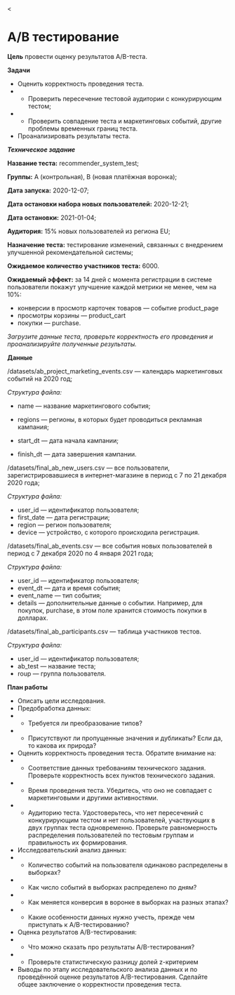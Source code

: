 <

#  A/B тестирование

**Цель** провести оценку результатов A/B-теста.

**Задачи**

- Оценить корректность проведения теста.
- - Проверить пересечение тестовой аудитории с конкурирующим тестом;
- - Проверить совпадение теста и маркетинговых событий, другие проблемы временных границ теста.
- Проанализировать результаты теста.

***Техническое задание***

**Название теста:** recommender_system_test;

**Группы:** А (контрольная), B (новая платёжная воронка);

**Дата запуска:** 2020-12-07;

**Дата остановки набора новых пользователей:** 2020-12-21;

**Дата остановки:** 2021-01-04;

**Аудитория:** 15% новых пользователей из региона EU;

**Назначение теста:** тестирование изменений, связанных с внедрением улучшенной рекомендательной системы;

**Ожидаемое количество участников теста:** 6000.

**Ожидаемый эффект:** за 14 дней с момента регистрации в системе пользователи покажут улучшение каждой метрики не менее, чем на 10%:
- конверсии в просмотр карточек товаров — событие product_page
- просмотры корзины — product_cart
- покупки — purchase.

*Загрузите данные теста, проверьте корректность его проведения и проанализируйте полученные результаты.*

**Данные** 

/datasets/ab_project_marketing_events.csv — календарь маркетинговых событий на 2020 год;

*Структура файла:*

- name — название маркетингового события;

- regions — регионы, в которых будет проводиться рекламная кампания;

- start_dt — дата начала кампании;

- finish_dt — дата завершения кампании.


/datasets/final_ab_new_users.csv — все пользователи, зарегистрировавшиеся в интернет-магазине в период с 7 по 21 декабря 2020 года;

*Структура файла:*

- user_id — идентификатор пользователя;
- first_date — дата регистрации;
- region — регион пользователя;
- device — устройство, с которого происходила регистрация.


/datasets/final_ab_events.csv — все события новых пользователей в период с 7 декабря 2020 по 4 января 2021 года;
 
*Структура файла:*
 
- user_id — идентификатор пользователя;
- event_dt — дата и время события;
- event_name — тип события;
- details — дополнительные данные о событии. Например, для покупок, purchase, в этом поле хранится стоимость покупки в долларах.


/datasets/final_ab_participants.csv — таблица участников тестов.

*Структура файла:*
- user_id — идентификатор пользователя;
- ab_test — название теста;
- roup — группа пользователя.


**План работы**

- Описать цели исследования.
- Предобработка данных:
- - Требуется ли преобразование типов?
- - Присутствуют ли пропущенные значения и дубликаты? Если да, то какова их природа?
- Оценить корректность проведения теста. Обратите внимание на:
- - Соответствие данных требованиям технического задания. Проверьте корректность всех пунктов технического задания.
- - Время проведения теста. Убедитесь, что оно не совпадает с маркетинговыми и другими активностями.
- - Аудиторию теста. Удостоверьтесь, что нет пересечений с конкурирующим тестом и нет пользователей, участвующих в двух группах теста одновременно. Проверьте равномерность распределения пользователей по тестовым группам и правильность их формирования.
- Исследовательский анализ данных:
- - Количество событий на пользователя одинаково распределены в выборках?
- - Как число событий в выборках распределено по дням?
- - Как меняется конверсия в воронке в выборках на разных этапах?
- - Какие особенности данных нужно учесть, прежде чем приступать к A/B-тестированию?
- Оценка результатов A/B-тестирования:
- - Что можно сказать про результаты A/B-тестирования?
- - Проверьте статистическую разницу долей z-критерием
- Выводы по этапу исследовательского анализа данных и по проведённой оценке результатов A/B-тестирования. Сделайте общее заключение о корректности проведения теста.

